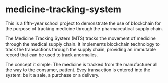 # medicine-tracking-system

This is a fifth-year school project to demonstrate the use of blockchain for the purpose of tracking medicine through the pharmaceutical supply chain.

The Medicine Tracking System (MTS) tracks the movement of medicine through the medical supply chain. It implements blockchain technology to track the transactions through the supply chain, providing an immutable record that can be used to track anormalies.

The concept it simple: The medicine is tracked from the manufacturer all the way to the consumer, patient. Evey transaction is entered into the system: be it a sale, a purchase or a delivery.

